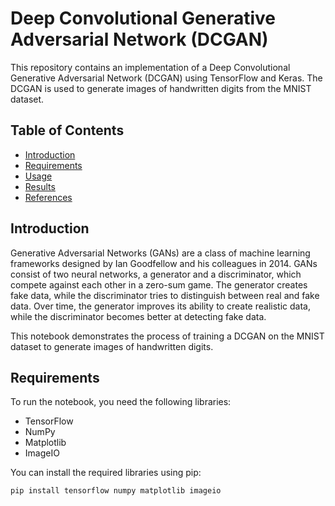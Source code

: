 # Deep Convolutional Generative Adversarial Network (DCGAN)

This repository contains an implementation of a Deep Convolutional Generative Adversarial Network (DCGAN) using TensorFlow and Keras. The DCGAN is used to generate images of handwritten digits from the MNIST dataset.

## Table of Contents
- [Introduction](#introduction)
- [Requirements](#requirements)
- [Usage](#usage)
- [Results](#results)
- [References](#references)

## Introduction

Generative Adversarial Networks (GANs) are a class of machine learning frameworks designed by Ian Goodfellow and his colleagues in 2014. GANs consist of two neural networks, a generator and a discriminator, which compete against each other in a zero-sum game. The generator creates fake data, while the discriminator tries to distinguish between real and fake data. Over time, the generator improves its ability to create realistic data, while the discriminator becomes better at detecting fake data.

This notebook demonstrates the process of training a DCGAN on the MNIST dataset to generate images of handwritten digits.

## Requirements

To run the notebook, you need the following libraries:
- TensorFlow
- NumPy
- Matplotlib
- ImageIO

You can install the required libraries using pip:
```sh
pip install tensorflow numpy matplotlib imageio